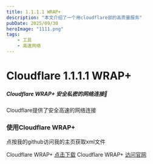 ```yaml
---
title: 1.1.1.1 WRAP+
description: "本文介绍了一个用cloudflare部的高质量服务"
pubDate: 2025/09/30
heroImage: "1111.png"
tags:
    - 工具
    - 高速网络
---
```

# Cloudflare 1.1.1.1 WRAP+
##### Cloudflare WRAP+ 安全私密的网络连接🚀

Cloudflare提供了安全高速的网络连接

### 使用Cloudflare WRAP+
点按我的github访问我的主页获取xml文件

</a> Cloudflare WRAP+ <a href="https://1111-releases.cloudflareclient.com/win/latest">点击下载</a>
</a> Cloudflare WRAP+ <a href="https://one.one.one.one/">访问官网</a>